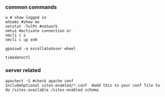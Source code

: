 ### common commands
```
w # show logged in
whoami #show me
netstat -TulPn #network
nmtui #activate connection or
nmcli c s
nmcli c up en0

gpasswd -a escallateduser wheel

timedatectl
```

### server related
```
apachect -S #check apache conf
IncludeOptional sites-enabled/*.conf  #add this to your conf file to do /sites-available /sites-enabled schema
```
